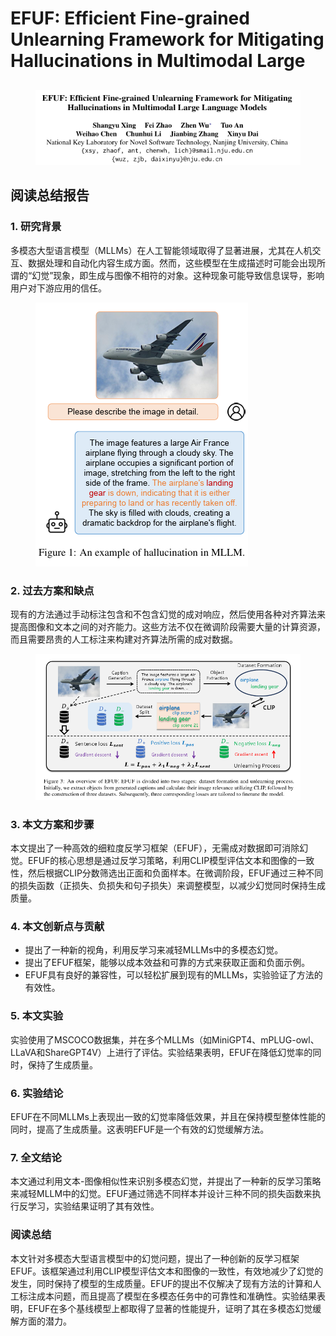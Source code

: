 # EFUF: Efficient Fine-grained Unlearning Framework for Mitigating  Hallucinations in Multimodal Large

##

<figure><img src="../.gitbook/assets/image (1) (1) (1) (1) (1) (1) (1) (1) (1) (1) (1) (1) (1) (1) (1) (1) (1) (1) (1) (1) (1) (1) (1) (1) (1) (1) (1) (1) (1) (1) (1) (1) (1) (1) (1) (1) (1) (1) (1) (1) (1) (1) (1) (1) (1) (1) (1) (1) (1) (1) (1) (1) (1) (1) (1) (1) (1) (1) (1) (1)  (17).png" alt=""><figcaption></figcaption></figure>

## 阅读总结报告

### 1. 研究背景

多模态大型语言模型（MLLMs）在人工智能领域取得了显著进展，尤其在人机交互、数据处理和自动化内容生成方面。然而，这些模型在生成描述时可能会出现所谓的“幻觉”现象，即生成与图像不相符的对象。这种现象可能导致信息误导，影响用户对下游应用的信任。

<figure><img src="../.gitbook/assets/image (2) (1) (1) (1) (1) (1) (1) (1) (1) (1) (1) (1) (1) (1) (1) (1) (1) (1) (1) (1) (1) (1) (1) (1) (1) (1) (1) (1) (1) (1) (1) (1) (1) (1) (1) (1) (1) (1) (1) (1) (1) (1) (1) (1) (1) (1) (1) (1) (1) (1) (1) (1) (1) (1) (1) (1) (1) (1) (1) (1)  (16).png" alt=""><figcaption></figcaption></figure>

### 2. 过去方案和缺点

现有的方法通过手动标注包含和不包含幻觉的成对响应，然后使用各种对齐算法来提高图像和文本之间的对齐能力。这些方法不仅在微调阶段需要大量的计算资源，而且需要昂贵的人工标注来构建对齐算法所需的成对数据。

<figure><img src="../.gitbook/assets/image (3) (1) (1) (1) (1) (1) (1) (1) (1) (1) (1) (1) (1) (1) (1) (1) (1) (1) (1) (1) (1) (1) (1) (1) (1) (1) (1) (1) (1) (1) (1) (1) (1) (1) (1) (1) (1) (1) (1) (1) (1) (1) (1) (1) (1) (1) (1) (1) (1) (1) (1) (1) (1) (1) (1) (1) (1) (1) (1) (1)   (6).png" alt=""><figcaption></figcaption></figure>

### 3. 本文方案和步骤

本文提出了一种高效的细粒度反学习框架（EFUF），无需成对数据即可消除幻觉。EFUF的核心思想是通过反学习策略，利用CLIP模型评估文本和图像的一致性，然后根据CLIP分数筛选出正面和负面样本。在微调阶段，EFUF通过三种不同的损失函数（正损失、负损失和句子损失）来调整模型，以减少幻觉同时保持生成质量。

### 4. 本文创新点与贡献

* 提出了一种新的视角，利用反学习来减轻MLLMs中的多模态幻觉。
* 提出了EFUF框架，能够以成本效益和可靠的方式来获取正面和负面示例。
* EFUF具有良好的兼容性，可以轻松扩展到现有的MLLMs，实验验证了方法的有效性。

### 5. 本文实验

实验使用了MSCOCO数据集，并在多个MLLMs（如MiniGPT4、mPLUG-owl、LLaVA和ShareGPT4V）上进行了评估。实验结果表明，EFUF在降低幻觉率的同时，保持了生成质量。

### 6. 实验结论

EFUF在不同MLLMs上表现出一致的幻觉率降低效果，并且在保持模型整体性能的同时，提高了生成质量。这表明EFUF是一个有效的幻觉缓解方法。

### 7. 全文结论

本文通过利用文本-图像相似性来识别多模态幻觉，并提出了一种新的反学习策略来减轻MLLM中的幻觉。EFUF通过筛选不同样本并设计三种不同的损失函数来执行反学习，实验结果证明了其有效性。

### 阅读总结

本文针对多模态大型语言模型中的幻觉问题，提出了一种创新的反学习框架EFUF。该框架通过利用CLIP模型评估文本和图像的一致性，有效地减少了幻觉的发生，同时保持了模型的生成质量。EFUF的提出不仅解决了现有方法的计算和人工标注成本问题，而且提高了模型在多模态任务中的可靠性和准确性。实验结果表明，EFUF在多个基线模型上都取得了显著的性能提升，证明了其在多模态幻觉缓解方面的潜力。
